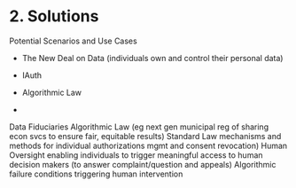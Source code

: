 # 2. Solutions

Potential Scenarios and Use Cases

* The New Deal on Data (individuals own and control their personal data)

* IAuth
* Algorithmic Law
* 
Data Fiduciaries
Algorithmic Law (eg next gen municipal reg of sharing econ svcs to ensure fair, equitable results)
Standard Law mechanisms and methods for individual authorizations mgmt and consent revocation)
Human Oversight enabling individuals to trigger meaningful access to human decision makers (to answer complaint/question and appeals)
Algorithmic failure conditions triggering human intervention
